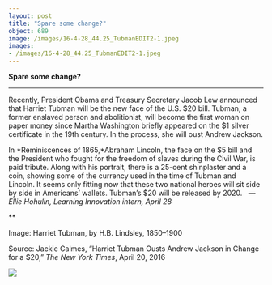 ```yaml
---
layout: post
title: "Spare some change?"
object: 689
image: /images/16-4-28_44.25_TubmanEDIT2-1.jpeg
images:
- /images/16-4-28_44.25_TubmanEDIT2-1.jpeg
---
```

**Spare some change?**

****

Recently, President Obama and Treasury Secretary Jacob Lew announced that Harriet Tubman will be the new face of the U.S. \$20 bill. Tubman, a former enslaved person and abolitionist, will become the first woman on paper money since Martha Washington briefly appeared on the \$1 silver certificate in the 19th century. In the process, she will oust Andrew Jackson.

In *Reminiscences of 1865,*Abraham Lincoln, the face on the \$5 bill and the President who fought for the freedom of slaves during the Civil War, is paid tribute. Along with his portrait, there is a 25-cent shinplaster and a coin, showing some of the currency used in the time of Tubman and Lincoln. It seems only fitting now that these two national heroes will sit side by side in Americans’ wallets. Tubman’s \$20 will be released by 2020.
   *—* *Ellie Hohulin, Learning Innovation intern, April 28*

**

Image: Harriet Tubman, by H.B. Lindsley, 1850–1900

Source: Jackie Calmes, “Harriet Tubman Ousts Andrew Jackson in Change for a \$20,” *The New York Times*, April 20, 2016

![]({{siteurl.base}}/images/16-4-28_44.25_TubmanEDIT2-1.jpeg)
